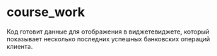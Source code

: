 # course_work

Код готовит данные для отображения в виджетевиджете, который показывает несколько 
последних успешных банковских операций клиента.